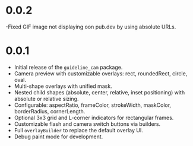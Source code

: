 # 0.0.2

-Fixed GIF image not displaying oon pub.dev by using absolute URLs.

# 0.0.1

- Initial release of the `guideline_cam` package.
- Camera preview with customizable overlays: rect, roundedRect, circle, oval.
- Multi-shape overlays with unified mask.
- Nested child shapes (absolute, center, relative, inset positioning) with absolute or relative sizing.
- Configurable: aspectRatio, frameColor, strokeWidth, maskColor, borderRadius, cornerLength.
- Optional 3x3 grid and L-corner indicators for rectangular frames.
- Customizable flash and camera switch buttons via builders.
- Full `overlayBuilder` to replace the default overlay UI.
- Debug paint mode for development.
